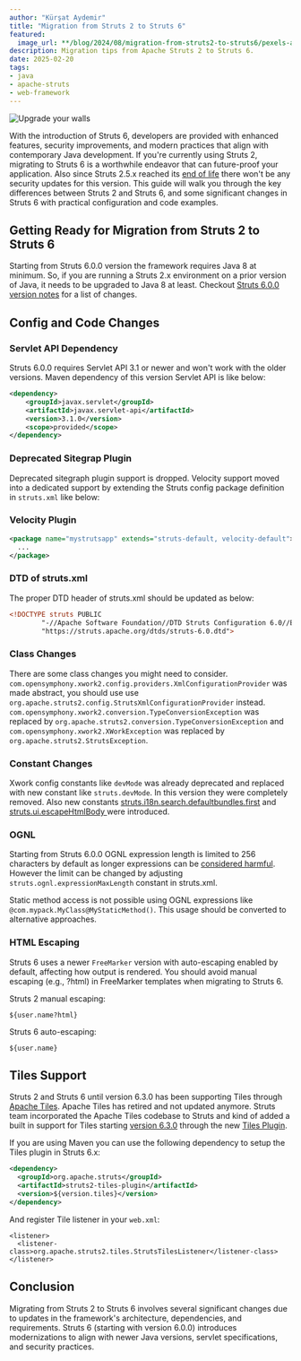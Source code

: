 ```yaml
---
author: "Kürşat Aydemir"
title: "Migration from Struts 2 to Struts 6"
featured:
  image_url: **/blog/2024/08/migration-from-struts2-to-struts6/pexels-alfredinix-29415588-6894704.jpg
description: Migration tips from Apache Struts 2 to Struts 6.
date: 2025-02-20
tags:
- java
- apache-struts
- web-framework
---
```


![Upgrade your walls](/blog/2025/02/pexels-cottonbro-9222200.jpg)

<!-- Photo by cottonbro studio: https://www.pexels.com/photo/a-paint-roller-on-the-paint-can-9222200/ -->

With the introduction of Struts 6, developers are provided with enhanced features, security improvements, and modern practices that align with contemporary Java development. If you're currently using Struts 2, migrating to Struts 6 is a worthwhile endeavor that can future-proof your application. Also since Struts 2.5.x reached its [end of life](https://struts.apache.org/struts25-eol-announcement) there won't be any security updates for this version. This guide will walk you through the key differences between Struts 2 and Struts 6, and some significant changes in Struts 6 with practical configuration and code examples.

## Getting Ready for Migration from Struts 2 to Struts 6

Starting from Struts 6.0.0 version the framework requires Java 8 at minimum. So, if you are running a Struts 2.x environment on a prior version of Java, it needs to be upgraded to Java 8 at least. Checkout [Struts 6.0.0 version notes](https://cwiki.apache.org/confluence/display/WW/Version+Notes+6.0.0) for a list of changes.

## Config and Code Changes

### Servlet API Dependency

Struts 6.0.0 requires Servlet API 3.1 or newer and won't work with the older versions. Maven dependency of this version Servlet API is like below:

```xml
<dependency>
    <groupId>javax.servlet</groupId>
    <artifactId>javax.servlet-api</artifactId>
    <version>3.1.0</version>
    <scope>provided</scope>
</dependency>
```

### Deprecated Sitegrap Plugin

Deprecated sitegraph plugin support is dropped. Velocity support moved into a dedicated support by extending the Struts config package definition in `struts.xml` like below:

### Velocity Plugin

```XML
<package name="mystrutsapp" extends="struts-default, velocity-default">
  ...
</package>
```

### DTD of struts.xml

The proper DTD header of struts.xml should be updated as below:

```xml
<!DOCTYPE struts PUBLIC
		"-//Apache Software Foundation//DTD Struts Configuration 6.0//EN"
		"https://struts.apache.org/dtds/struts-6.0.dtd">
```

### Class Changes

There are some class changes you might need to consider. `com.opensymphony.xwork2.config.providers.XmlConfigurationProvider` was made abstract, you should use use `org.apache.struts2.config.StrutsXmlConfigurationProvider` instead. `com.opensymphony.xwork2.conversion.TypeConversionException` was replaced by `org.apache.struts2.conversion.TypeConversionException` and `com.opensymphony.xwork2.XWorkException` was replaced by `org.apache.struts2.StrutsException`.

### Constant Changes

Xwork config constants like `devMode` was already deprecated and replaced with new constant like `struts.devMode`. In this version they were completely removed. Also new constants [struts.i18n.search.defaultbundles.first](https://struts.apache.org/core-developers/localization#search-in-default-bundles-first) and [struts.ui.escapeHtmlBody
](https://struts.apache.org/tag-developers/tag-syntax#escaping-body-of-a-tag) were introduced.

### OGNL

Starting from Struts 6.0.0 OGNL expression length is limited to 256 characters by default as longer expressions can be [considered harmful](https://struts.apache.org/security/#apply-a-maximum-allowed-length-on-ognl-expressions). However the limit can be changed by adjusting `struts.ognl.expressionMaxLength` constant in struts.xml.

Static method access is not possible using OGNL expressions like `@com.mypack.MyClass@MyStaticMethod()`. This usage should be converted to alternative approaches.

### HTML Escaping

Struts 6 uses a newer `FreeMarker` version with auto-escaping enabled by default, affecting how output is rendered. You should avoid manual escaping (e.g., ?html) in FreeMarker templates when migrating to Struts 6.

Struts 2 manual escaping:

```ftl
${user.name?html}
```

Struts 6 auto-escaping:

```ftl
${user.name}
```

## Tiles Support

Struts 2 and Struts 6 until version 6.3.0 has been supporting Tiles through [Apache Tiles](https://tiles.apache.org/). Apache Tiles has retired and not updated anymore. Struts team incorporated the Apache Tiles codebase to Struts and kind of added a built in support for Tiles starting [version 6.3.0](https://cwiki.apache.org/confluence/display/WW/Version+Notes+6.3.0) through the new [Tiles Plugin](https://struts.apache.org/plugins/tiles/).

If you are using Maven you can use the following dependency to setup the Tiles plugin in Struts 6.x:

```xml
<dependency>
  <groupId>org.apache.struts</groupId>
  <artifactId>struts2-tiles-plugin</artifactId>
  <version>${version.tiles}</version>
</dependency>
```

And register Tile listener in your `web.xml`:

```
<listener>
  <listener-class>org.apache.struts2.tiles.StrutsTilesListener</listener-class>
</listener>
```

## Conclusion

Migrating from Struts 2 to Struts 6 involves several significant changes due to updates in the framework's architecture, dependencies, and requirements. Struts 6 (starting with version 6.0.0) introduces modernizations to align with newer Java versions, servlet specifications, and security practices. 


